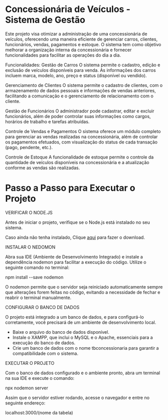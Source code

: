 #  Concessionária de Veículos - Sistema de Gestão
Este projeto visa otimizar a administração de uma concessionária de veículos, oferecendo uma maneira eficiente de gerenciar carros, clientes, funcionários, vendas, pagamentos e estoque. O sistema tem como objetivo melhorar a organização interna da concessionária e fornecer funcionalidades para facilitar as operações do dia a dia.

Funcionalidades:
Gestão de Carros
O sistema permite o cadastro, edição e exclusão de veículos disponíveis para venda. As informações dos carros incluem marca, modelo, ano, preço e status (disponível ou vendido).

Gerenciamento de Clientes
O sistema permite o cadastro de clientes, com o armazenamento de dados pessoais e informações de vendas anteriores, facilitando a comunicação e o gerenciamento de relacionamento com o cliente.

Gestão de Funcionários
O administrador pode cadastrar, editar e excluir funcionários, além de poder controlar suas informações como cargos, horários de trabalho e tarefas atribuídas.

Controle de Vendas e Pagamentos
O sistema oferece um módulo completo para gerenciar as vendas realizadas na concessionária, além de controlar os pagamentos efetuados, com visualização do status de cada transação (pago, pendente, etc.).

Controle de Estoque
A funcionalidade de estoque permite o controle da quantidade de veículos disponíveis na concessionária e a atualização conforme as vendas são realizadas.


#  Passo a Passo para Executar o Projeto

VERIFICAR O NODE.JS

Antes de iniciar o projeto, verifique se o Node.js está instalado no seu sistema. 

Caso ainda não tenha instalado, Clique [aqui](https://nodejs.org/) para fazer o download.

INSTALAR O NEDOMON

Abra sua IDE (Ambiente de Desenvolvimento Integrado) e instale a dependência nodemon para facilitar a execução do código. Utilize o seguinte comando no terminal:

npm install --save nodemon

O nodemon permite que o servidor seja reiniciado automaticamente sempre que alterações forem feitas no código, evitando a necessidade de fechar e reabrir o terminal manualmente.

CONFIGURAR O BANCO DE DADOS

O projeto está integrado a um banco de dados, e para configurá-lo corretamente, você precisará de um ambiente de desenvolvimento local.

- Baixe o arquivo do banco de dados disponível.
- Instale o XAMPP, que inclui o MySQL e o Apache, essenciais para a execução do banco de dados.
- Crie um banco de dados com o nome tbconcessionaria para garantir a compatibilidade com o sistema.
  
EXECUTAR O PROJETO

Com o banco de dados configurado e o ambiente pronto, abra um terminal na sua IDE e execute o comando:

npx nodemon server

Assim que o servidor estiver rodando, acesse o navegador e entre no seguinte endereço:

localhost:3000/(nome da tabela)

